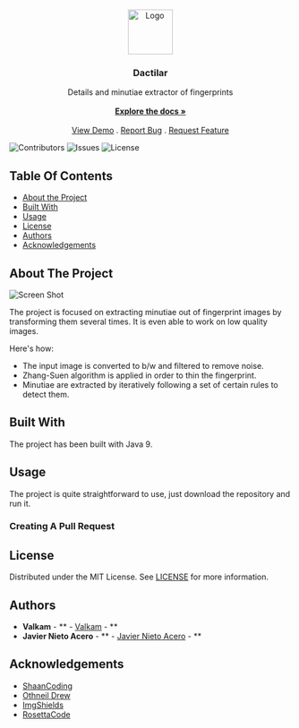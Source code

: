 <br/>
<p align="center">
  <a href="https://github.com/Valkam-Git/Dactilar">
    <img src="images/icon.png" alt="Logo" width="80" height="80">
  </a>

  <h3 align="center">Dactilar</h3>

  <p align="center">
    Details and minutiae extractor of fingerprints
    <br/>
    <br/>
    <a href="https://github.com/Valkam-Git/Dactilar"><strong>Explore the docs »</strong></a>
    <br/>
    <br/>
    <a href="https://github.com/Valkam-Git/Dactilar">View Demo</a>
    .
    <a href="https://github.com/Valkam-Git/Dactilar/issues">Report Bug</a>
    .
    <a href="https://github.com/Valkam-Git/Dactilar/issues">Request Feature</a>
  </p>
</p>

![Contributors](https://img.shields.io/github/contributors/Valkam-Git/Dactilar?color=dark-green) ![Issues](https://img.shields.io/github/issues/Valkam-Git/Dactilar) ![License](https://img.shields.io/github/license/Valkam-Git/Dactilar) 

## Table Of Contents

* [About the Project](#about-the-project)
* [Built With](#built-with)
* [Usage](#usage)
* [License](#license)
* [Authors](#authors)
* [Acknowledgements](#acknowledgements)

## About The Project

![Screen Shot](https://user-images.githubusercontent.com/82890199/190621281-c7ebf692-099d-4f49-9ded-63a05f50b934.PNG)

The project is focused on extracting minutiae out of fingerprint images by transforming them several times. It is even able to work on low quality images.

Here's how:

* The input image is converted to b/w and filtered to remove noise.
* Zhang-Suen algorithm is applied in order to thin the fingerprint.
* Minutiae are extracted by iteratively following a set of certain rules to detect them.

## Built With

The project has been built with Java 9.

## Usage

The project is quite straightforward to use, just download the repository and run it.

### Creating A Pull Request



## License

Distributed under the MIT License. See [LICENSE](https://github.com/Valkam-Git/Dactilar/blob/main/LICENSE.md) for more information.

## Authors

* **Valkam** - ** - [Valkam](https://github.com/Valkam-Git/) - **
* **Javier Nieto Acero** - ** - [Javier Nieto Acero]() - **

## Acknowledgements

* [ShaanCoding](https://github.com/ShaanCoding/)
* [Othneil Drew](https://github.com/othneildrew/Best-README-Template)
* [ImgShields](https://shields.io/)
* [RosettaCode](https://rosettacode.org)
